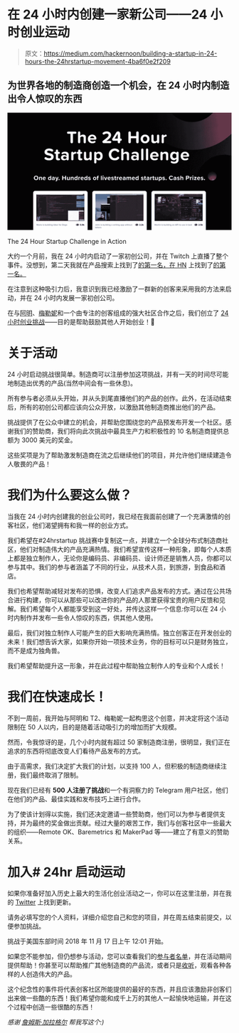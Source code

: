 # 在 24 小时内创建一家新公司——24 小时创业运动

> 原文：<https://medium.com/hackernoon/building-a-startup-in-24-hours-the-24hrstartup-movement-4ba6f0e2f209>

## 为世界各地的制造商创造一个机会，在 24 小时内制造出令人惊叹的东西

![](img/03ee70240d6046edadfcf9b42172e2e9.png)

The 24 Hour Startup Challenge in Action

大约一个月前，我在 24 小时内启动了一家初创公司，并在 Twitch 上直播了整个事件。没想到，第二天我就在产品搜索上找到了[的第一名，在 HN](https://www.producthunt.com/posts/you-don-t-need-wordpress) 上找到了[的第一名。](https://news.ycombinator.com/item?id=18077446)

在注意到这种吸引力后，我意识到我已经激励了一群新的创客来采用我的方法来启动，并在 24 小时内发展一家初创公司。

在与[阿明](https://twitter.com/arminulrich)、[梅勒妮](https://twitter.com/_feloidea)和一个由专注的创客组成的强大社区合作之后，我们创立了 [24 小时创业挑战](https://24hrstartup.com)——目的是帮助鼓励其他人开始创业！🚀

# 关于活动

24 小时启动挑战很简单。制造商可以注册参加这项挑战，并有一天的时间尽可能地制造出优秀的产品(当然中间会有一些休息)。

所有参与者必须从头开始，并从头到尾直播他们的产品的创作。此外，在活动结束后，所有的初创公司都应该向公众开放，以激励其他制造商推出他们的产品。

挑战提供了在公众中建立的机会，并帮助您围绕您的产品预发布开发一个社区。感谢我们的赞助商，我们将向此次挑战中最具生产力和积极性的 10 名制造商提供总额为 3000 美元的奖金。

这些奖项是为了帮助激发制造商在流之后继续他们的项目，并允许他们继续建造令人敬畏的产品！

# 我们为什么要这么做？

当我在 24 小时内创建我的创业公司时，我已经在我面前创建了一个充满激情的创客社区，他们渴望拥有和我一样的创业方式。

我们希望在#24hrstartup 挑战赛中复制这一点，并建立一个全球分布式制造商社区，他们对制造伟大的产品充满热情。我们希望宣传这样一种形象，即每个人本质上都是独立制作人，无论你是编码员、非编码员、设计师还是销售人员，你都可以参与其中。我们的参与者涵盖了不同的行业，从技术人员，到旅游，到食品和酒店。

我们也希望帮助减轻对发布的恐惧，改变人们追求产品发布的方式。通过在公共场合进行构建，你可以从那些可以改进你的产品的人那里获得宝贵的用户反馈和见解。我们希望每个人都能享受到这一好处，并传达这样一个信息:你可以在 24 小时内制作并发布一些令人惊叹的东西，供其他人使用。

最后，我们对独立制作人可能产生的巨大影响充满热情。独立创客正在开发创业的未来！我们想告诉大家，如果你开始一项技术业务，你的目标可以只是财务独立，而不是成为独角兽。

我们希望帮助提升这一形象，并在此过程中帮助独立制作人的专业和个人成长！

# 我们在快速成长！

不到一周前，我开始与阿明和 T2、梅勒妮一起构思这个创意，并决定将这个活动限制在 50 人以内，目的是随着活动吸引力的增加而扩大规模。

然而，令我惊讶的是，几个小时内就有超过 50 家制造商注册，很明显，我们正在追求的东西将彻底改变人们看待产品发布的方式。

由于高需求，我们决定扩大我们的计划，以支持 100 人，但积极的制造商继续注册，我们最终取消了限制。

现在我们已经有 **500 人注册了挑战**和一个有洞察力的 Telegram 用户社区，他们在他们的产品、最佳实践和发布技巧上进行合作。

为了使该计划得以实施，我们还决定邀请一些赞助商，他们可以为参与者提供支持，并为最终的奖金做出贡献。经过大量的艰苦工作，我们与创客社区中一些最大的组织——Remote OK、Baremetrics 和 MakerPad 等——建立了有意义的赞助关系。

# 加入# 24hr 启动运动

如果你准备好加入历史上最大的生活化创业活动之一，你可以在这里注册，并在我的 [Twitter](https://twitter.com/thepatwalls) 上找到更新。

请务必填写您的个人资料，详细介绍您自己和您的项目，并在周五结束前提交，以便参加挑战。

挑战于美国东部时间 2018 年 11 月 17 日上午 12:01 开始。

如果您不能参加，但仍想参与活动，您可以查看我们的[参与者名单](https://24hrstartup.com/participants)，并在活动期间提供帮助！你甚至可以帮助推广其他制造商的产品流，或者只是[收听](https://24hrstartup.com/tv)，观看各种各样的人创造伟大的产品。

这个纪念性的事件将代表创客社区所能提供的最好的东西，并且应该激励非创客们出来做一些酷的东西！我们希望你能和成千上万的其他人一起愉快地运输，并在这个过程中创造一些很酷的东西！

*感谢* [*詹姆斯·加拉格尔*](https://twitter.com/jamesg_oca) *帮我写这个:)*